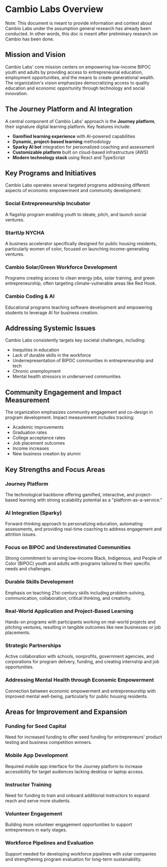# Cambio Labs Overview

Note: This document is meant to provide information and context about Cambio Labs under the assumption general research has already been conducted. In other words, this doc is meant after preliminary research on Cambio has been done.

## Mission and Vision

Cambio Labs' core mission centers on empowering low-income BIPOC youth and adults by providing access to entrepreneurial education, employment opportunities, and the means to create generational wealth. The organization's vision emphasizes democratizing access to quality education and economic opportunity through technology and social innovation.

## The Journey Platform and AI Integration

A central component of Cambio Labs' approach is the **Journey platform**, their signature digital learning platform. Key features include:

- **Gamified learning experience** with AI-powered capabilities
- **Dynamic, project-based learning** methodology  
- **Sparky AI bot** integration for personalized coaching and assessment
- **Customizable platform** built on cloud-based infrastructure (AWS)
- **Modern technology stack** using React and TypeScript

## Key Programs and Initiatives

Cambio Labs operates several targeted programs addressing different aspects of economic empowerment and community development:

### Social Entrepreneurship Incubator
A flagship program enabling youth to ideate, pitch, and launch social ventures.

### StartUp NYCHA  
A business accelerator specifically designed for public housing residents, particularly women of color, focused on launching income-generating ventures.

### Cambio Solar/Green Workforce Development
Programs creating access to clean energy jobs, solar training, and green entrepreneurship, often targeting climate-vulnerable areas like Red Hook.

### Cambio Coding & AI
Educational programs teaching software development and empowering students to leverage AI for business creation.

## Addressing Systemic Issues

Cambio Labs consistently targets key societal challenges, including:

- Inequities in education
- Lack of durable skills in the workforce  
- Underrepresentation of BIPOC communities in entrepreneurship and tech
- Chronic unemployment
- Mental health stressors in underserved communities

## Community Engagement and Impact Measurement

The organization emphasizes community engagement and co-design in program development. Impact measurement includes tracking:

- Academic improvements
- Graduation rates
- College acceptance rates
- Job placement outcomes
- Income increases
- New business creation by alumni

## Key Strengths and Focus Areas

### Journey Platform
The technological backbone offering gamified, interactive, and project-based learning with strong scalability potential as a "platform-as-a-service."

### AI Integration (Sparky)
Forward-thinking approach to personalizing education, automating assessments, and providing real-time coaching to address engagement and attrition issues.

### Focus on BIPOC and Underestimated Communities
Strong commitment to serving low-income Black, Indigenous, and People of Color (BIPOC) youth and adults with programs tailored to their specific needs and challenges.

### Durable Skills Development
Emphasis on teaching 21st-century skills including problem-solving, communication, collaboration, critical thinking, and creativity.

### Real-World Application and Project-Based Learning
Hands-on programs with participants working on real-world projects and pitching ventures, resulting in tangible outcomes like new businesses or job placements.

### Strategic Partnerships
Active collaboration with schools, nonprofits, government agencies, and corporations for program delivery, funding, and creating internship and job opportunities.

### Addressing Mental Health through Economic Empowerment
Connection between economic empowerment and entrepreneurship with improved mental well-being, particularly for public housing residents.

## Areas for Improvement and Expansion

### Funding for Seed Capital
Need for increased funding to offer seed funding for entrepreneurs' product testing and business competition winners.

### Mobile App Development  
Required mobile app interface for the Journey platform to increase accessibility for target audiences lacking desktop or laptop access.

### Instructor Training
Need for funding to train and onboard additional instructors to expand reach and serve more students.

### Volunteer Engagement
Building more volunteer engagement opportunities to support entrepreneurs in early stages.

### Workforce Pipelines and Evaluation
Support needed for developing workforce pipelines with solar companies and strengthening program evaluation for long-term sustainability.
